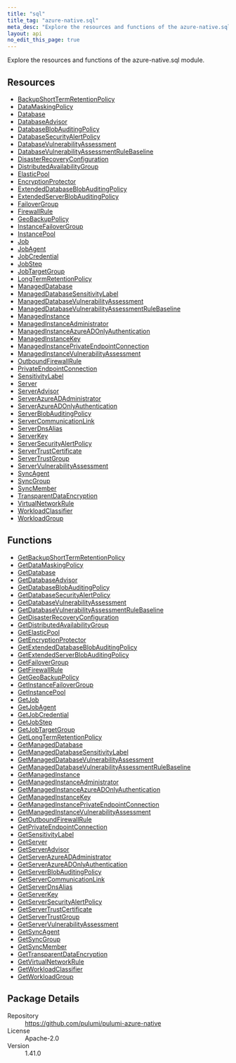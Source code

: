 ```yaml
---
title: "sql"
title_tag: "azure-native.sql"
meta_desc: "Explore the resources and functions of the azure-native.sql module."
layout: api
no_edit_this_page: true
---
```


<!-- WARNING: this file was generated by Pulumi Docs Generator. -->
<!-- Do not edit by hand unless you're certain you know what you are doing! -->

Explore the resources and functions of the azure-native.sql module.

<h2 id="resources">Resources</h2>
<ul class="api">
    <li><a href="backupshorttermretentionpolicy" title="BackupShortTermRetentionPolicy"><span class="api-symbol api-symbol--resource"></span>BackupShortTermRetentionPolicy</a></li>
    <li><a href="datamaskingpolicy" title="DataMaskingPolicy"><span class="api-symbol api-symbol--resource"></span>DataMaskingPolicy</a></li>
    <li><a href="database" title="Database"><span class="api-symbol api-symbol--resource"></span>Database</a></li>
    <li><a href="databaseadvisor" title="DatabaseAdvisor"><span class="api-symbol api-symbol--resource"></span>DatabaseAdvisor</a></li>
    <li><a href="databaseblobauditingpolicy" title="DatabaseBlobAuditingPolicy"><span class="api-symbol api-symbol--resource"></span>DatabaseBlobAuditingPolicy</a></li>
    <li><a href="databasesecurityalertpolicy" title="DatabaseSecurityAlertPolicy"><span class="api-symbol api-symbol--resource"></span>DatabaseSecurityAlertPolicy</a></li>
    <li><a href="databasevulnerabilityassessment" title="DatabaseVulnerabilityAssessment"><span class="api-symbol api-symbol--resource"></span>DatabaseVulnerabilityAssessment</a></li>
    <li><a href="databasevulnerabilityassessmentrulebaseline" title="DatabaseVulnerabilityAssessmentRuleBaseline"><span class="api-symbol api-symbol--resource"></span>DatabaseVulnerabilityAssessmentRuleBaseline</a></li>
    <li><a href="disasterrecoveryconfiguration" title="DisasterRecoveryConfiguration"><span class="api-symbol api-symbol--resource"></span>DisasterRecoveryConfiguration</a></li>
    <li><a href="distributedavailabilitygroup" title="DistributedAvailabilityGroup"><span class="api-symbol api-symbol--resource"></span>DistributedAvailabilityGroup</a></li>
    <li><a href="elasticpool" title="ElasticPool"><span class="api-symbol api-symbol--resource"></span>ElasticPool</a></li>
    <li><a href="encryptionprotector" title="EncryptionProtector"><span class="api-symbol api-symbol--resource"></span>EncryptionProtector</a></li>
    <li><a href="extendeddatabaseblobauditingpolicy" title="ExtendedDatabaseBlobAuditingPolicy"><span class="api-symbol api-symbol--resource"></span>ExtendedDatabaseBlobAuditingPolicy</a></li>
    <li><a href="extendedserverblobauditingpolicy" title="ExtendedServerBlobAuditingPolicy"><span class="api-symbol api-symbol--resource"></span>ExtendedServerBlobAuditingPolicy</a></li>
    <li><a href="failovergroup" title="FailoverGroup"><span class="api-symbol api-symbol--resource"></span>FailoverGroup</a></li>
    <li><a href="firewallrule" title="FirewallRule"><span class="api-symbol api-symbol--resource"></span>FirewallRule</a></li>
    <li><a href="geobackuppolicy" title="GeoBackupPolicy"><span class="api-symbol api-symbol--resource"></span>GeoBackupPolicy</a></li>
    <li><a href="instancefailovergroup" title="InstanceFailoverGroup"><span class="api-symbol api-symbol--resource"></span>InstanceFailoverGroup</a></li>
    <li><a href="instancepool" title="InstancePool"><span class="api-symbol api-symbol--resource"></span>InstancePool</a></li>
    <li><a href="job" title="Job"><span class="api-symbol api-symbol--resource"></span>Job</a></li>
    <li><a href="jobagent" title="JobAgent"><span class="api-symbol api-symbol--resource"></span>JobAgent</a></li>
    <li><a href="jobcredential" title="JobCredential"><span class="api-symbol api-symbol--resource"></span>JobCredential</a></li>
    <li><a href="jobstep" title="JobStep"><span class="api-symbol api-symbol--resource"></span>JobStep</a></li>
    <li><a href="jobtargetgroup" title="JobTargetGroup"><span class="api-symbol api-symbol--resource"></span>JobTargetGroup</a></li>
    <li><a href="longtermretentionpolicy" title="LongTermRetentionPolicy"><span class="api-symbol api-symbol--resource"></span>LongTermRetentionPolicy</a></li>
    <li><a href="manageddatabase" title="ManagedDatabase"><span class="api-symbol api-symbol--resource"></span>ManagedDatabase</a></li>
    <li><a href="manageddatabasesensitivitylabel" title="ManagedDatabaseSensitivityLabel"><span class="api-symbol api-symbol--resource"></span>ManagedDatabaseSensitivityLabel</a></li>
    <li><a href="manageddatabasevulnerabilityassessment" title="ManagedDatabaseVulnerabilityAssessment"><span class="api-symbol api-symbol--resource"></span>ManagedDatabaseVulnerabilityAssessment</a></li>
    <li><a href="manageddatabasevulnerabilityassessmentrulebaseline" title="ManagedDatabaseVulnerabilityAssessmentRuleBaseline"><span class="api-symbol api-symbol--resource"></span>ManagedDatabaseVulnerabilityAssessmentRuleBaseline</a></li>
    <li><a href="managedinstance" title="ManagedInstance"><span class="api-symbol api-symbol--resource"></span>ManagedInstance</a></li>
    <li><a href="managedinstanceadministrator" title="ManagedInstanceAdministrator"><span class="api-symbol api-symbol--resource"></span>ManagedInstanceAdministrator</a></li>
    <li><a href="managedinstanceazureadonlyauthentication" title="ManagedInstanceAzureADOnlyAuthentication"><span class="api-symbol api-symbol--resource"></span>ManagedInstanceAzureADOnlyAuthentication</a></li>
    <li><a href="managedinstancekey" title="ManagedInstanceKey"><span class="api-symbol api-symbol--resource"></span>ManagedInstanceKey</a></li>
    <li><a href="managedinstanceprivateendpointconnection" title="ManagedInstancePrivateEndpointConnection"><span class="api-symbol api-symbol--resource"></span>ManagedInstancePrivateEndpointConnection</a></li>
    <li><a href="managedinstancevulnerabilityassessment" title="ManagedInstanceVulnerabilityAssessment"><span class="api-symbol api-symbol--resource"></span>ManagedInstanceVulnerabilityAssessment</a></li>
    <li><a href="outboundfirewallrule" title="OutboundFirewallRule"><span class="api-symbol api-symbol--resource"></span>OutboundFirewallRule</a></li>
    <li><a href="privateendpointconnection" title="PrivateEndpointConnection"><span class="api-symbol api-symbol--resource"></span>PrivateEndpointConnection</a></li>
    <li><a href="sensitivitylabel" title="SensitivityLabel"><span class="api-symbol api-symbol--resource"></span>SensitivityLabel</a></li>
    <li><a href="server" title="Server"><span class="api-symbol api-symbol--resource"></span>Server</a></li>
    <li><a href="serveradvisor" title="ServerAdvisor"><span class="api-symbol api-symbol--resource"></span>ServerAdvisor</a></li>
    <li><a href="serverazureadadministrator" title="ServerAzureADAdministrator"><span class="api-symbol api-symbol--resource"></span>ServerAzureADAdministrator</a></li>
    <li><a href="serverazureadonlyauthentication" title="ServerAzureADOnlyAuthentication"><span class="api-symbol api-symbol--resource"></span>ServerAzureADOnlyAuthentication</a></li>
    <li><a href="serverblobauditingpolicy" title="ServerBlobAuditingPolicy"><span class="api-symbol api-symbol--resource"></span>ServerBlobAuditingPolicy</a></li>
    <li><a href="servercommunicationlink" title="ServerCommunicationLink"><span class="api-symbol api-symbol--resource"></span>ServerCommunicationLink</a></li>
    <li><a href="serverdnsalias" title="ServerDnsAlias"><span class="api-symbol api-symbol--resource"></span>ServerDnsAlias</a></li>
    <li><a href="serverkey" title="ServerKey"><span class="api-symbol api-symbol--resource"></span>ServerKey</a></li>
    <li><a href="serversecurityalertpolicy" title="ServerSecurityAlertPolicy"><span class="api-symbol api-symbol--resource"></span>ServerSecurityAlertPolicy</a></li>
    <li><a href="servertrustcertificate" title="ServerTrustCertificate"><span class="api-symbol api-symbol--resource"></span>ServerTrustCertificate</a></li>
    <li><a href="servertrustgroup" title="ServerTrustGroup"><span class="api-symbol api-symbol--resource"></span>ServerTrustGroup</a></li>
    <li><a href="servervulnerabilityassessment" title="ServerVulnerabilityAssessment"><span class="api-symbol api-symbol--resource"></span>ServerVulnerabilityAssessment</a></li>
    <li><a href="syncagent" title="SyncAgent"><span class="api-symbol api-symbol--resource"></span>SyncAgent</a></li>
    <li><a href="syncgroup" title="SyncGroup"><span class="api-symbol api-symbol--resource"></span>SyncGroup</a></li>
    <li><a href="syncmember" title="SyncMember"><span class="api-symbol api-symbol--resource"></span>SyncMember</a></li>
    <li><a href="transparentdataencryption" title="TransparentDataEncryption"><span class="api-symbol api-symbol--resource"></span>TransparentDataEncryption</a></li>
    <li><a href="virtualnetworkrule" title="VirtualNetworkRule"><span class="api-symbol api-symbol--resource"></span>VirtualNetworkRule</a></li>
    <li><a href="workloadclassifier" title="WorkloadClassifier"><span class="api-symbol api-symbol--resource"></span>WorkloadClassifier</a></li>
    <li><a href="workloadgroup" title="WorkloadGroup"><span class="api-symbol api-symbol--resource"></span>WorkloadGroup</a></li>
</ul>

<h2 id="functions">Functions</h2>
<ul class="api">
    <li><a href="getbackupshorttermretentionpolicy" title="GetBackupShortTermRetentionPolicy"><span class="api-symbol api-symbol--function"></span>GetBackupShortTermRetentionPolicy</a></li>
    <li><a href="getdatamaskingpolicy" title="GetDataMaskingPolicy"><span class="api-symbol api-symbol--function"></span>GetDataMaskingPolicy</a></li>
    <li><a href="getdatabase" title="GetDatabase"><span class="api-symbol api-symbol--function"></span>GetDatabase</a></li>
    <li><a href="getdatabaseadvisor" title="GetDatabaseAdvisor"><span class="api-symbol api-symbol--function"></span>GetDatabaseAdvisor</a></li>
    <li><a href="getdatabaseblobauditingpolicy" title="GetDatabaseBlobAuditingPolicy"><span class="api-symbol api-symbol--function"></span>GetDatabaseBlobAuditingPolicy</a></li>
    <li><a href="getdatabasesecurityalertpolicy" title="GetDatabaseSecurityAlertPolicy"><span class="api-symbol api-symbol--function"></span>GetDatabaseSecurityAlertPolicy</a></li>
    <li><a href="getdatabasevulnerabilityassessment" title="GetDatabaseVulnerabilityAssessment"><span class="api-symbol api-symbol--function"></span>GetDatabaseVulnerabilityAssessment</a></li>
    <li><a href="getdatabasevulnerabilityassessmentrulebaseline" title="GetDatabaseVulnerabilityAssessmentRuleBaseline"><span class="api-symbol api-symbol--function"></span>GetDatabaseVulnerabilityAssessmentRuleBaseline</a></li>
    <li><a href="getdisasterrecoveryconfiguration" title="GetDisasterRecoveryConfiguration"><span class="api-symbol api-symbol--function"></span>GetDisasterRecoveryConfiguration</a></li>
    <li><a href="getdistributedavailabilitygroup" title="GetDistributedAvailabilityGroup"><span class="api-symbol api-symbol--function"></span>GetDistributedAvailabilityGroup</a></li>
    <li><a href="getelasticpool" title="GetElasticPool"><span class="api-symbol api-symbol--function"></span>GetElasticPool</a></li>
    <li><a href="getencryptionprotector" title="GetEncryptionProtector"><span class="api-symbol api-symbol--function"></span>GetEncryptionProtector</a></li>
    <li><a href="getextendeddatabaseblobauditingpolicy" title="GetExtendedDatabaseBlobAuditingPolicy"><span class="api-symbol api-symbol--function"></span>GetExtendedDatabaseBlobAuditingPolicy</a></li>
    <li><a href="getextendedserverblobauditingpolicy" title="GetExtendedServerBlobAuditingPolicy"><span class="api-symbol api-symbol--function"></span>GetExtendedServerBlobAuditingPolicy</a></li>
    <li><a href="getfailovergroup" title="GetFailoverGroup"><span class="api-symbol api-symbol--function"></span>GetFailoverGroup</a></li>
    <li><a href="getfirewallrule" title="GetFirewallRule"><span class="api-symbol api-symbol--function"></span>GetFirewallRule</a></li>
    <li><a href="getgeobackuppolicy" title="GetGeoBackupPolicy"><span class="api-symbol api-symbol--function"></span>GetGeoBackupPolicy</a></li>
    <li><a href="getinstancefailovergroup" title="GetInstanceFailoverGroup"><span class="api-symbol api-symbol--function"></span>GetInstanceFailoverGroup</a></li>
    <li><a href="getinstancepool" title="GetInstancePool"><span class="api-symbol api-symbol--function"></span>GetInstancePool</a></li>
    <li><a href="getjob" title="GetJob"><span class="api-symbol api-symbol--function"></span>GetJob</a></li>
    <li><a href="getjobagent" title="GetJobAgent"><span class="api-symbol api-symbol--function"></span>GetJobAgent</a></li>
    <li><a href="getjobcredential" title="GetJobCredential"><span class="api-symbol api-symbol--function"></span>GetJobCredential</a></li>
    <li><a href="getjobstep" title="GetJobStep"><span class="api-symbol api-symbol--function"></span>GetJobStep</a></li>
    <li><a href="getjobtargetgroup" title="GetJobTargetGroup"><span class="api-symbol api-symbol--function"></span>GetJobTargetGroup</a></li>
    <li><a href="getlongtermretentionpolicy" title="GetLongTermRetentionPolicy"><span class="api-symbol api-symbol--function"></span>GetLongTermRetentionPolicy</a></li>
    <li><a href="getmanageddatabase" title="GetManagedDatabase"><span class="api-symbol api-symbol--function"></span>GetManagedDatabase</a></li>
    <li><a href="getmanageddatabasesensitivitylabel" title="GetManagedDatabaseSensitivityLabel"><span class="api-symbol api-symbol--function"></span>GetManagedDatabaseSensitivityLabel</a></li>
    <li><a href="getmanageddatabasevulnerabilityassessment" title="GetManagedDatabaseVulnerabilityAssessment"><span class="api-symbol api-symbol--function"></span>GetManagedDatabaseVulnerabilityAssessment</a></li>
    <li><a href="getmanageddatabasevulnerabilityassessmentrulebaseline" title="GetManagedDatabaseVulnerabilityAssessmentRuleBaseline"><span class="api-symbol api-symbol--function"></span>GetManagedDatabaseVulnerabilityAssessmentRuleBaseline</a></li>
    <li><a href="getmanagedinstance" title="GetManagedInstance"><span class="api-symbol api-symbol--function"></span>GetManagedInstance</a></li>
    <li><a href="getmanagedinstanceadministrator" title="GetManagedInstanceAdministrator"><span class="api-symbol api-symbol--function"></span>GetManagedInstanceAdministrator</a></li>
    <li><a href="getmanagedinstanceazureadonlyauthentication" title="GetManagedInstanceAzureADOnlyAuthentication"><span class="api-symbol api-symbol--function"></span>GetManagedInstanceAzureADOnlyAuthentication</a></li>
    <li><a href="getmanagedinstancekey" title="GetManagedInstanceKey"><span class="api-symbol api-symbol--function"></span>GetManagedInstanceKey</a></li>
    <li><a href="getmanagedinstanceprivateendpointconnection" title="GetManagedInstancePrivateEndpointConnection"><span class="api-symbol api-symbol--function"></span>GetManagedInstancePrivateEndpointConnection</a></li>
    <li><a href="getmanagedinstancevulnerabilityassessment" title="GetManagedInstanceVulnerabilityAssessment"><span class="api-symbol api-symbol--function"></span>GetManagedInstanceVulnerabilityAssessment</a></li>
    <li><a href="getoutboundfirewallrule" title="GetOutboundFirewallRule"><span class="api-symbol api-symbol--function"></span>GetOutboundFirewallRule</a></li>
    <li><a href="getprivateendpointconnection" title="GetPrivateEndpointConnection"><span class="api-symbol api-symbol--function"></span>GetPrivateEndpointConnection</a></li>
    <li><a href="getsensitivitylabel" title="GetSensitivityLabel"><span class="api-symbol api-symbol--function"></span>GetSensitivityLabel</a></li>
    <li><a href="getserver" title="GetServer"><span class="api-symbol api-symbol--function"></span>GetServer</a></li>
    <li><a href="getserveradvisor" title="GetServerAdvisor"><span class="api-symbol api-symbol--function"></span>GetServerAdvisor</a></li>
    <li><a href="getserverazureadadministrator" title="GetServerAzureADAdministrator"><span class="api-symbol api-symbol--function"></span>GetServerAzureADAdministrator</a></li>
    <li><a href="getserverazureadonlyauthentication" title="GetServerAzureADOnlyAuthentication"><span class="api-symbol api-symbol--function"></span>GetServerAzureADOnlyAuthentication</a></li>
    <li><a href="getserverblobauditingpolicy" title="GetServerBlobAuditingPolicy"><span class="api-symbol api-symbol--function"></span>GetServerBlobAuditingPolicy</a></li>
    <li><a href="getservercommunicationlink" title="GetServerCommunicationLink"><span class="api-symbol api-symbol--function"></span>GetServerCommunicationLink</a></li>
    <li><a href="getserverdnsalias" title="GetServerDnsAlias"><span class="api-symbol api-symbol--function"></span>GetServerDnsAlias</a></li>
    <li><a href="getserverkey" title="GetServerKey"><span class="api-symbol api-symbol--function"></span>GetServerKey</a></li>
    <li><a href="getserversecurityalertpolicy" title="GetServerSecurityAlertPolicy"><span class="api-symbol api-symbol--function"></span>GetServerSecurityAlertPolicy</a></li>
    <li><a href="getservertrustcertificate" title="GetServerTrustCertificate"><span class="api-symbol api-symbol--function"></span>GetServerTrustCertificate</a></li>
    <li><a href="getservertrustgroup" title="GetServerTrustGroup"><span class="api-symbol api-symbol--function"></span>GetServerTrustGroup</a></li>
    <li><a href="getservervulnerabilityassessment" title="GetServerVulnerabilityAssessment"><span class="api-symbol api-symbol--function"></span>GetServerVulnerabilityAssessment</a></li>
    <li><a href="getsyncagent" title="GetSyncAgent"><span class="api-symbol api-symbol--function"></span>GetSyncAgent</a></li>
    <li><a href="getsyncgroup" title="GetSyncGroup"><span class="api-symbol api-symbol--function"></span>GetSyncGroup</a></li>
    <li><a href="getsyncmember" title="GetSyncMember"><span class="api-symbol api-symbol--function"></span>GetSyncMember</a></li>
    <li><a href="gettransparentdataencryption" title="GetTransparentDataEncryption"><span class="api-symbol api-symbol--function"></span>GetTransparentDataEncryption</a></li>
    <li><a href="getvirtualnetworkrule" title="GetVirtualNetworkRule"><span class="api-symbol api-symbol--function"></span>GetVirtualNetworkRule</a></li>
    <li><a href="getworkloadclassifier" title="GetWorkloadClassifier"><span class="api-symbol api-symbol--function"></span>GetWorkloadClassifier</a></li>
    <li><a href="getworkloadgroup" title="GetWorkloadGroup"><span class="api-symbol api-symbol--function"></span>GetWorkloadGroup</a></li>
</ul>

<h2 id="package-details">Package Details</h2>
<dl class="package-details">
	<dt>Repository</dt>
	<dd><a href="https://github.com/pulumi/pulumi-azure-native">https://github.com/pulumi/pulumi-azure-native</a></dd>
	<dt>License</dt>
	<dd>Apache-2.0</dd>
	<dt>Version</dt>
	<dd>1.41.0</dd>
</dl>


